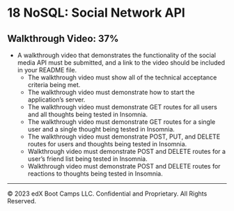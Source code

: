 # 18 NoSQL: Social Network API

## Walkthrough Video: 37%
* A walkthrough video that demonstrates the functionality of the social media API must be submitted, and a link to the video should be included in your README file.
  * The walkthrough video must show all of the technical acceptance criteria being met.
  * The walkthrough video must demonstrate how to start the application’s server.
  * The walkthrough video must demonstrate GET routes for all users and all thoughts being tested in Insomnia.
  * The walkthrough video must demonstrate GET routes for a single user and a single thought being tested in Insomnia.
  * The walkthrough video must demonstrate POST, PUT, and DELETE routes for users and thoughts being tested in Insomnia.
  * Walkthrough video must demonstrate POST and DELETE routes for a user’s friend list being tested in Insomnia.
  * Walkthrough video must demonstrate POST and DELETE routes for reactions to thoughts being tested in Insomnia.

---
© 2023 edX Boot Camps LLC. Confidential and Proprietary. All Rights Reserved.